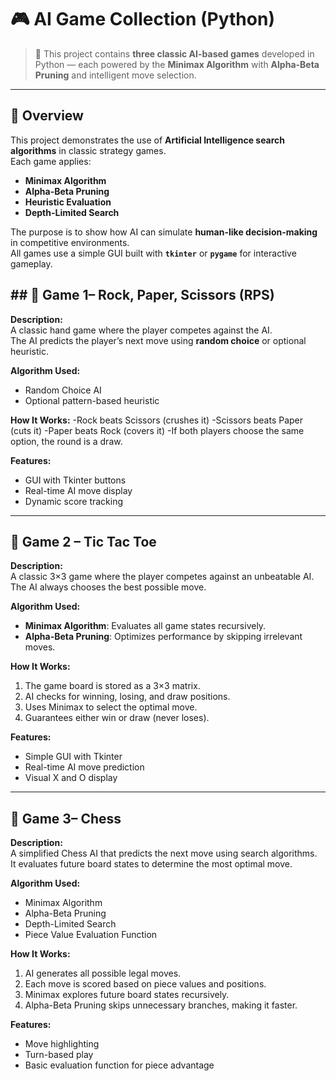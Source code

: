  # 🎮 AI Game Collection (Python)

> 🤖 This project contains **three classic AI-based games** developed in Python — each powered by the **Minimax Algorithm** with **Alpha-Beta Pruning** and intelligent move selection.

---

## 🧠 Overview

This project demonstrates the use of **Artificial Intelligence search algorithms** in classic strategy games.  
Each game applies:
- **Minimax Algorithm**
- **Alpha-Beta Pruning**
- **Heuristic Evaluation**
- **Depth-Limited Search**

The purpose is to show how AI can simulate **human-like decision-making** in competitive environments.  
All games use a simple GUI built with **`tkinter`** or **`pygame`** for interactive gameplay.


## ## 🎯 Game 1– Rock, Paper, Scissors (RPS)

**Description:**  
A classic hand game where the player competes against the AI.  
The AI predicts the player’s next move using **random choice** or optional heuristic.

**Algorithm Used:**
- Random Choice AI  
- Optional pattern-based heuristic

**How It Works:**
-Rock beats Scissors (crushes it)
-Scissors beats Paper (cuts it)
-Paper beats Rock (covers it)
-If both players choose the same option, the round is a draw.

**Features:**
- GUI with Tkinter buttons  
- Real-time AI move display  
- Dynamic score tracking  

---

## 🎯 Game 2 – Tic Tac Toe

**Description:**  
A classic 3×3 game where the player competes against an unbeatable AI.  
The AI always chooses the best possible move.

**Algorithm Used:**
- **Minimax Algorithm**: Evaluates all game states recursively.  
- **Alpha-Beta Pruning**: Optimizes performance by skipping irrelevant moves.  

**How It Works:**
1. The game board is stored as a 3×3 matrix.  
2. AI checks for winning, losing, and draw positions.  
3. Uses Minimax to select the optimal move.  
4. Guarantees either win or draw (never loses).  

**Features:**
- Simple GUI with Tkinter  
- Real-time AI move prediction  
- Visual X and O display  

---
## 🎯 Game 3– Chess

**Description:**  
A simplified Chess AI that predicts the next move using search algorithms.  
It evaluates future board states to determine the most optimal move.

**Algorithm Used:**
- Minimax Algorithm  
- Alpha-Beta Pruning  
- Depth-Limited Search  
- Piece Value Evaluation Function  

**How It Works:**
1. AI generates all possible legal moves.  
2. Each move is scored based on piece values and positions.  
3. Minimax explores future board states recursively.  
4. Alpha-Beta Pruning skips unnecessary branches, making it faster.  

**Features:**
- Move highlighting  
- Turn-based play  
- Basic evaluation function for piece advantage  



